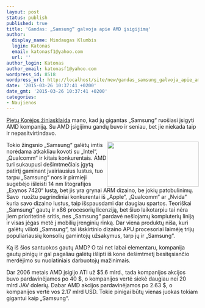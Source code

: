 ```yaml
---
layout: post
status: publish
published: true
title: 'Gandas: „Samsung“ galvoja apie AMD įsigijimą'
author:
  display_name: Mindaugas Klumbis
  login: Katonas
  email: katonasf1@yahoo.com
  url: ''
author_login: Katonas
author_email: katonasf1@yahoo.com
wordpress_id: 8518
wordpress_url: http://localhost/site/new/gandas_samsung_galvoja_apie_amd_isigijima/
date: '2015-03-26 10:37:41 +0200'
date_gmt: '2015-03-26 10:37:41 +0200'
categories:
- Naujienos
---
```

<p>
	<u><a href="http://economy.hankooki.com/lpage/industry/201503/e20150317173417120250.htm">Pietų Korėjos žiniasklaida</a></u> mano, kad jų gigantas &bdquo;Samsung&ldquo; ruo&scaron;iasi įsigyti AMD kompaniją. Su AMD įsigijimu gandų buvo ir seniau, bet jie niekada taip ir nepasitvirtindavo.</p>
<p>
	<img alt="" src="http://technews.lt/userfiles/sed012015031717322784.jpg" style="width: 240px; height: 118px; float: right;" />Tokio žingsnio &bdquo;Samsung&ldquo; galėtų imtis norėdama atkakliau kovoti su &bdquo;Intel&ldquo;, &bdquo;Qualcomm&ldquo; ir kitais konkurentais. AMD turi sukaupusi de&scaron;imtmečiais įgytą patirtį gaminant įvairiausius lustus, tuo tarpu &bdquo;Samsung&ldquo; nors ir pirmieji sugebėjo i&scaron;leisti 14 nm litografijos &bdquo;Exynos 7420&ldquo; lustą, bet jis yra grynai ARM dizaino, be jokių patobulinimų. Savo&nbsp; ruožtu pagrindiniai konkurentai i&scaron; &bdquo;Apple&ldquo;, &bdquo;Qualcomm&ldquo; ar &bdquo;Nvida&ldquo; kuria savo dizaino lustus, taip i&scaron;spausdami dar daugiau spartos. Teori&scaron;kai &bdquo;Samsung&ldquo; gautų ir x86 procesorių licenziją, bet &scaron;iuo laikotarpiu tai nėra jiem prioritetinė sritis, nes &bdquo;Samsung&ldquo; pardavė ne&scaron;iojamų kompiuterių liniją ir visas jėgas metė į mobilių įrenginių rinką. Dar viena produktų ni&scaron;a, kuri &nbsp;galėtų vilioti &bdquo;Samsung&ldquo;, tai i&scaron;skirtinio dizaino APU procesoriai laimėję trijų populiariausių konsolių gamintojų užsakymus, tarp jų ir &bdquo;Samsung&ldquo;.</p>
<p>
	Ką i&scaron; &scaron;ios santuokos gautų AMD? O tai net labai elementaru, kompanija gautų pinigų ir gal pagaliau galėtų i&scaron;lipti i&scaron; kone de&scaron;imtmetį besitęsiančio merdėjimo su nuolatiniais darbuotojų mažinimais.</p>
<p>
	Dar 2006 metais AMD įsigijo ATI už $5.6 mlrd., tada kompanijos akcijos buvo pardavinėjamos po 40 $, o kompanijos vertė siekė daugiau nei 20 mlrd JAV dolerių. Dabar AMD akcijos pardavinėjamos po 2.63 $, o kompanijos vertė vos 2.17 mlrd USD. Tokie pinigai būtų vienas juokas tokiam gigantui kaip &bdquo;Samsung&ldquo;.</p>
